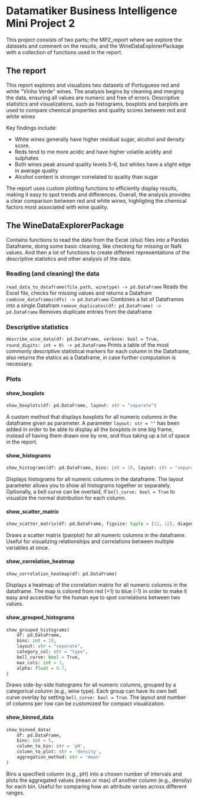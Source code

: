 # Datamatiker Business Intelligence Mini Project 2
This project consists of two parts; the MP2_report where we explore the datasets and comment on the results, and the WineDataExplorerPackage with a collection of functions used in the report.
## The report
This report explores and visualizes two datasets of Portuguese red and white "Vinho Verde" wines. The analysis begins by cleaning and merging the data, ensuring all values are numeric and free of errors. Descriptive statistics and visualizations, such as histograms, boxplots and barplots are used to compare chemical properties and quality scores between red and white wines

Key findings include:

- White wines generally have higher residual sugar, alcohol and density score.
- Reds tend to me more acidic and have higher volatile acidity and sulphates
- Both wines peak around quality levels 5-6, but whites have a slight edge in average quality
- Alcohol content is stronger correlated to quality than sugar

The report uses custom plotting functions to efficiently display results, making it easy to spot trends and differences.
Overall, the analysis provides a clear comparison between red and white wines, highligting the chemical factors most associated with wine quality.


## The WineDataExplorerPackage
Contains functions to read the data from the Excel (xlsx) files into a Pandas Dataframe, doing some basic cleaning, like checking for missing or NaN values. And then a lot of functions to create different representations of the descriptive statistics and other analysis of the data.

### Reading (and cleaning) the data
`read_data_to_dataframe(file_path, winetype) -> pd.DataFrame`
Reads the Excel file, checks for missing values and returns a Datafram
`combine_dataframes(dfs) -> pd.DataFrame`
Combines a list of Dataframes into a single Datafram
`remove_duplicates(df: pd.DataFrame) -> pd.DataFrame`
Removes duplicate entries from the dataframe

### Descriptive statistics
`describe_wine_data(df: pd.DataFrame, verbose: bool = True, round_digits: int = 0) -> pd.DataFrame`
Prints a table of the most commonly descriptive statistical markers for each column in the Dataframe, also returns the statics as a Dataframe, in case further computation is necessary.

### Plots
#### show_boxplots
```python
show_boxplots(df: pd.DataFrame, layout: str = "separate")
```
A custom method that displays boxplots for all numeric columns in the dataframe given as parameter.
A parameter `layout: str = ""` has been added in order to be able to display all the boxplots in one big frame, instead of having them drawn one by one, and thus taking up a lot of space in the report.
#### show_histograms
```python
show_histograms(df: pd.DataFrame, bins: int = 10, layout: str = "separate", bell_curve: bool = False)
```
Displays histograms for all numeric columns in the dataframe. The layout parameter allows you to show all histograms together or separately. Optionally, a bell curve can be overlaid, if `bell_curve: bool = True` to visualize the normal distribution for each column.
#### show_scatter_matrix
```python
show_scatter_matrix(df: pd.DataFrame, figsize: tuple = (12, 12), diagonal: str = "hist")
```
Draws a scatter matrix (pairplot) for all numeric columns in the dataframe. Useful for visualizing relationships and correlations between multiple variables at once.
#### show_correlation_heatmap
```Python
show_correlation_heatmap(df: pd.DataFrame)
```
Displays a heatmap of the correlation matrix for all numeric columns in the dataframe. The map is colored from red (+1) to blue (-1) in order to make it easy and accesible for the human eye to spot correlations between two values.
#### show_grouped_histograms
```python
show_grouped_histograms(
    df: pd.DataFrame,
    bins: int = 10,
    layout: str = "separate",
    category_col: str = "type",
    bell_curve: bool = True,
    max_cols: int = 3,
    alpha: float = 0.7,
)
```
Draws side-by-side histograms for all numeric columns, grouped by a categorical column (e.g., wine type). Each group can have its own bell curve overlay by setting `bell_curve: bool = True`. The layout and number of columns per row can be customized for compact visualization.
#### show_binned_data
```python
show_binned_data(
    df: pd.DataFrame,
    bins: int = 5,
    column_to_bin: str = 'pH',
    column_to_plot: str = 'density',
    aggregation_method: str = 'mean'
)
```
Bins a specified column (e.g., pH) into a chosen number of intervals and plots the aggregated values (mean or max) of another column (e.g., density) for each bin. Useful for comparing how an attribute varies across different ranges.